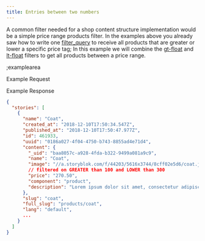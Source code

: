 ```yaml
---
title: Entries between two numbers
---
```


A common filter needed for a shop content structure implementation would be a simple price range products filter. In the examples above you already saw how to write one [filter_query](#filter-queries/overview) to receive all products that are greater or lower a specific price tag; In this example we will combine the [gt-float](#filter-queries/operation-gt-float) and [lt-float](#filter-queries/operation-lt-float) filters to get all products between a price range.

;examplearea

Example Request

<RequestExample url="https://api.storyblok.com/v1/cdn/stories/?token=ask9soUkv02QqbZgmZdeDAtt&filter_query[price][gt-float]=100.50&filter_query[price][lt-float]=300.50"></RequestExample>

Example Response

```json
{
  "stories": [
    {
      "name": "Coat",
      "created_at": "2018-12-10T17:50:34.547Z",
      "published_at": "2018-12-10T17:50:47.977Z",
      "id": 461933,
      "uuid": "0186a027-4f04-4750-b743-8855ad4e71d4",
      "content": {
        "_uid": "baa8057c-a928-4fda-b322-9499a081a9c9",
        "name": "Coat",
        "image": "//a.storyblok.com/f/44203/5616x3744/8cff02e5d6/coat.jpg",
        // filtered on GREATER than 100 and LOWER than 300
        "price": "270.50",
        "component": "product",
        "description": "Lorem ipsum dolor sit amet, consectetur adipiscing elit. In erat mauris, faucibus quis pharetra sit amet, pretium ac libero. Etiam vehicula eleifend bibendum."
      },
      "slug": "coat",
      "full_slug": "products/coat",
      "lang": "default",
      ...
    }
  ]
}
```
